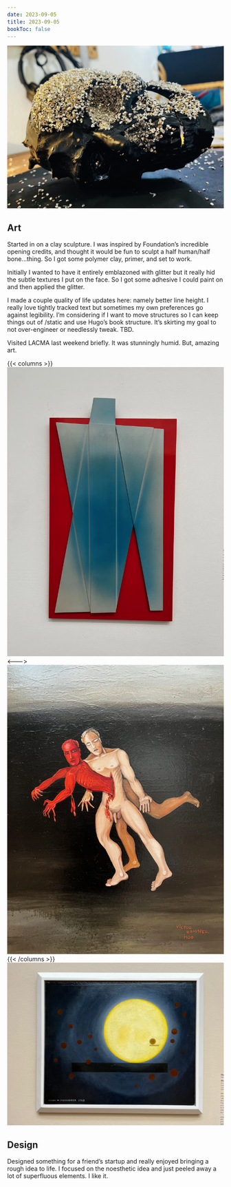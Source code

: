 ```yaml
---
date: 2023-09-05
title: 2023-09-05
bookToc: false
---
```

![Clay and glitter skull sculpture](clay.webp) 
## Art
Started in on a clay sculpture. I was inspired by Foundation’s incredible opening credits, and thought it would be fun to sculpt a half human/half bone…thing. So I got some polymer clay, primer, and set to work. 

Initially I wanted to have it entirely emblazoned with glitter but it really hid the subtle textures I put on the face. So I got some adhesive I could paint on and then applied the glitter. 

I made a couple quality of life updates here: namely better line height. I really love tightly tracked text but sometimes my own preferences go against legibility.  I’m considering if I want to move structures so I can keep things out of /static and use Hugo’s book structure. It’s skirting my goal to not over-engineer or needlessly tweak. TBD. 

Visited LACMA last weekend briefly. It was stunningly humid. But, amazing art. 

{{< columns >}}
![](lacma0.webp)
<--->
![](lacma2.webp)
{{< /columns >}}
![](lacma1.webp)

## Design
Designed something for a friend’s startup and really enjoyed bringing a rough idea to life. I focused on the noesthetic idea and just peeled away a lot of superfluous elements. I like it. 